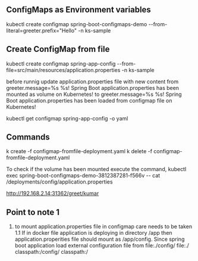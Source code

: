 ## ConfigMaps as Environment variables
  kubectl create configmap spring-boot-configmaps-demo --from-literal=greeter.prefix="Hello" -n ks-sample

## Create ConfigMap from file
  kubectl create configmap spring-app-config --from-file=src/main/resources/application.properties -n ks-sample
  
  before runnig update application.properties file with new content
  from
  greeter.message=%s %s! Spring Boot application.properties has been mounted as volume on Kubernetes!
  to
  greeter.message=%s %s! Spring Boot application.properties has been loaded from configmap file on Kubernetes!
  
  kubectl get configmap spring-app-config -o yaml
  
  
## Commands
k create -f configmap-fromfile-deployment.yaml
k delete -f configmap-fromfile-deployment.yaml

To check if the volume has been mounted execute the command,
kubectl exec spring-boot-configmaps-demo-3812387281-f566v -- cat /deployments/config/application.properties

http://192.168.2.14:31362/greet/kumar


## Point to note 1
1. to mount application.properties file in configmap care needs to be taken
	1.1 If in docker file application is deploying in directory /app then application.properities file 
		should mount as /app/config. Since spring boot application load external configuration file from 
		file:./config/
		file:./
		classpath:/config/
		classpath:/
